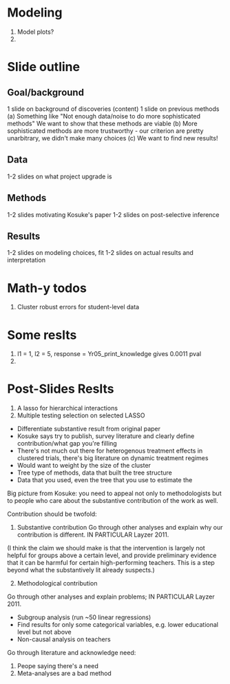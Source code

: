 # Modeling

1. Model plots?
2. 

# Slide outline

## Goal/background
1 slide on background of discoveries (content)
1 slide on previous methods
(a) Something like "Not enough data/noise to do more sophisticated methods"
	We want to show that these methods are viable
(b) More sophisticated methods are more trustworthy - our criterion are pretty
unarbitrary, we didn't make many choices
(c) We want to find new results!

## Data
1-2 slides on what project upgrade is

## Methods
1-2 slides motivating Kosuke's paper
1-2 slides on post-selective inference

## Results
1-2 slides on modeling choices, fit
1-2 slides on actual results and interpretation

# Math-y todos

1. Cluster robust errors for student-level data


# Some reslts

1. l1 = 1, l2 = 5, response = Yr05_print_knowledge
gives 0.0011 pval
2.


# Post-Slides Reslts
1. A lasso for hierarchical interactions
2. Multiple testing selection on selected LASSO

- Differentiate substantive result from original paper
- Kosuke says try to publish, survey literature and clearly
define contribution/what gap you're filling
- There's not much out there for heterogenous
treatment effects in clustered trials, there's
big literature on dynamic treatment regimes
- Would want to weight by the size of the cluster
- Tree type of methods, data that built the tree structure
- Data that you used, even the tree that you use to
estimate the 

Big picture from Kosuke: you need to appeal not only
to methodologists but to people who care about the
substantive contribution of the work as well.


Contribution should be twofold:
1. Substantive contribution
Go through other analyses and explain
why our contribution is different.
IN PARTICULAR Layzer 2011.

(I think the claim we should make is that
the intervention is largely not helpful 
for groups above a certain level, and 
provide preliminary evidence that it can
be harmful for certain high-performing teachers.
This is a step beyond what the substantively lit
already suspects.)

2. Methodological contribution

Go through other analyses and explain problems;
IN PARTICULAR Layzer 2011. 
- Subgroup analysis (run ~50 linear regressions)
- Find results for only some categorical variables,
e.g. lower educational level but not above
- Non-causal analysis on teachers

Go through literature and acknowledge need:
1. Peope saying there's a need
2. Meta-analyses are a bad method